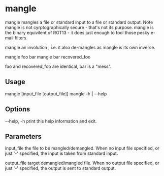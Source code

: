 # mangle

mangle mangles a file or standard input to a file or standard output.
Note mangle is not cyrptographically secure - that's not its purpose.
mangle is the binary equivilent of ROT13 - it does just enough to fool
those pesky e-mail filters.

mangle an involution , i.e. it also de-mangles as mangle is its own 
inverse.

   mangle  foo bar
   mangle  bar recovered_foo

foo and recovered_foo are identical, bar is a "mess".

## Usage

mangle [input_file [output_file]]
mangle -h | --help

## Options
--help, -h   print this help information and exit.

## Parameters
input_file   the file to be mangled/demangled. When no input file specified, or
             just '-' specified, the input is taken from standard input.

output_file  target demangled/mangled file. When no output file specified, or
             just '-' specified, the output is sent to standard output.

